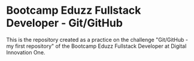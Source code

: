 # Bootcamp Eduzz Fullstack Developer - Git/GitHub

This is the repository created as a practice on the challenge "Git/GitHub - my first repository" of the Bootcamp Eduzz Fullstack Developer at Digital Innovation One. 
